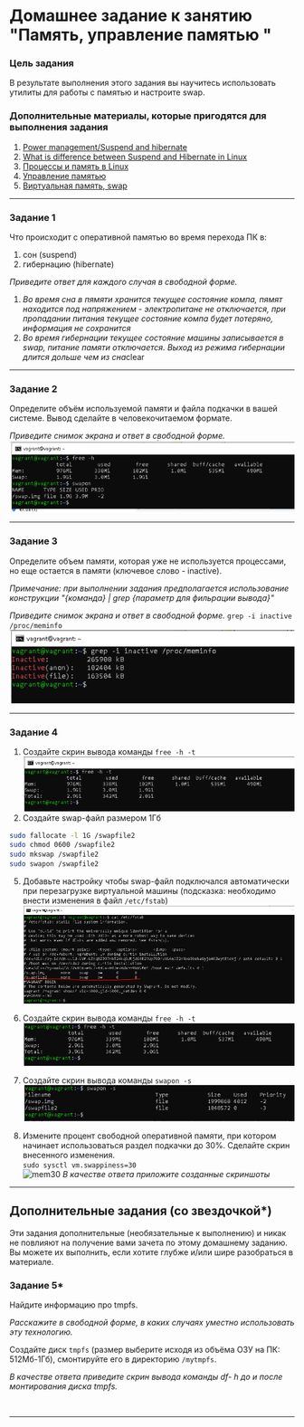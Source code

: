 # Домашнее задание к занятию "Память, управление памятью "

### Цель задания

В результате выполнения этого задания вы научитесь использовать утилиты для работы с памятью и настроите swap.

### Дополнительные материалы, которые пригодятся для выполнения задания

1. [Power management/Suspend and hibernate](https://wiki.archlinux.org/title/Power_management/Suspend_and_hibernate)
2. [What is difference between Suspend and Hibernate in Linux](https://www.fosslinux.com/184/what-is-difference-between-suspend-and-hibernate-in-linux.htm)
3. [Процессы и память в Linux](https://xakep.ru/2021/03/05/linux-processes-and-memory/)
4. [Управление памятью](http://www.linuxlib.ru/kuznetsov/glava_20.html)
5. [Виртуальная память, swap](https://basis.gnulinux.pro/ru/latest/basis/49/49._%D0%92%D0%B8%D1%80%D1%82%D1%83%D0%B0%D0%BB%D1%8C%D0%BD%D0%B0%D1%8F_%D0%BF%D0%B0%D0%BC%D1%8F%D1%82%D1%8C%2C_swap.html)

------

### 

### Задание 1

Что происходит с оперативной памятью во время перехода ПК в:

1. сон (suspend)
2. гибернацию (hibernate)

*Приведите ответ для каждого случая в свободной форме.*

1. *Во время сна в пямяти хранится текущее состояние компа, пямят находится под напряжением - электропитане не отключается, при пропадании питания текущее состояние компа будет потеряно, информация не сохранится*
2. *Во время гибернации текущее состояние машины записывается в swap, питание памяти отключается. Выход из режима гибернации длится дольше чем из сна*clear 

------

### 

### Задание 2

Определите объём используемой памяти и файла подкачки в вашей системе. Вывод сделайте в человекочитаемом формате.

*Приведите снимок экрана и ответ в свободной форме.*
![mem](https://github.com/vakhtanov/netology_devops_zero_DZ/blob/main/slinb/DZ2/1mem.PNG)

------

### Задание 3

Определите объем памяти, которая уже не используется процессами, но еще остается в памяти (ключевое слово - inactive).

*Примечание: при выполнении задания предполагается использование конструкции "{команда} | grep {параметр для фильрации вывода}"*

*Приведите снимок экрана и ответ в свободной форме.*
`grep -i inactive /proc/meminfo` \
![inactive](https://github.com/vakhtanov/netology_devops_zero_DZ/blob/main/slinb/DZ2/2inactive.PNG)

------

### Задание 4

1. Создайте скрин вывода команды `free -h -t`
![free1](https://github.com/vakhtanov/netology_devops_zero_DZ/blob/main/slinb/DZ2/3free_ht.PNG)
3. Создайте swap-файл размером 1Гб
```bash
sudo fallocate -l 1G /swapfile2 
sudo chmod 0600 /swapfile2 
sudo mkswap /swapfile2 
sudo swapon /swapfile2 
```
5. Добавьте настройку чтобы swap-файл подключался автоматически при  перезагрузке виртуальной машины (подсказка: необходимо внести изменения в файл `/etc/fstab`)
![fstab](https://github.com/vakhtanov/netology_devops_zero_DZ/blob/main/slinb/DZ2/4fstab.PNG)

7. Создайте скрин вывода команды `free -h -t`
![free2](https://github.com/vakhtanov/netology_devops_zero_DZ/blob/main/slinb/DZ2/5free.PNG)

7. Создайте скрин вывода команды `swapon -s`
![swapon2](https://github.com/vakhtanov/netology_devops_zero_DZ/blob/main/slinb/DZ2/6swapon.PNG)

9. Измените процент свободной оперативной памяти, при котором начинает  использоваться раздел подкачки до 30%. Сделайте скрин внесенного  изменения.\
`sudo sysctl vm.swappiness=30`  
![mem30]()
*В качестве ответа приложите созданные скриншоты*

------


## Дополнительные задания (со звездочкой*)

Эти задания дополнительные (необязательные к выполнению) и никак не повлияют на получение вами зачета по этому домашнему заданию.  Вы можете их выполнить, если хотите глубже и/или шире разобраться в  материале.


### Задание 5*

Найдите информацию про tmpfs.

*Расскажите в свободной форме, в каких случаях уместно использовать эту технологию.*

Создайте диск `tmpfs` (размер выберите исходя из объёма ОЗУ на ПК: 512Мб-1Гб), смонтируйте его в директорию `/mytmpfs`.

*В качестве ответа приведите скрин вывода команды df- h до и после монтирования диска tmpfs.*

![]()

------


